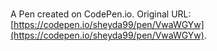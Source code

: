 # 

A Pen created on CodePen.io. Original URL: [https://codepen.io/sheyda99/pen/VwaWGYw](https://codepen.io/sheyda99/pen/VwaWGYw).



